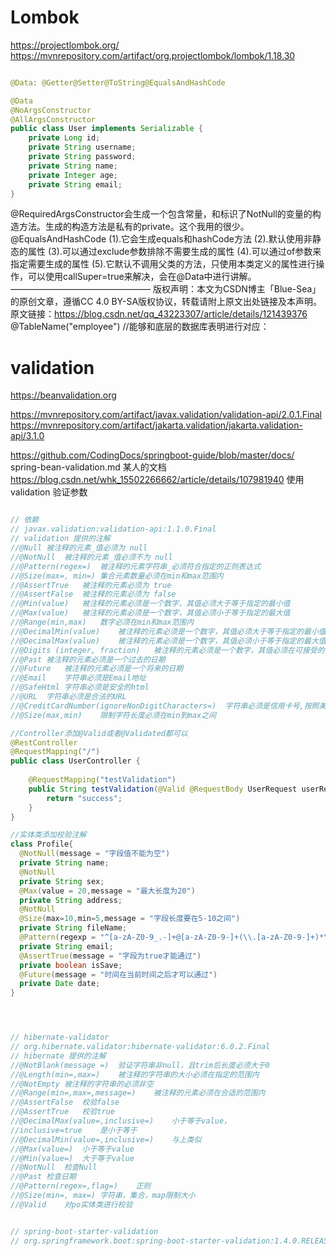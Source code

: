 
# Lombok

https://projectlombok.org/
https://mvnrepository.com/artifact/org.projectlombok/lombok/1.18.30



```java

@Data: @Getter@Setter@ToString@EqualsAndHashCode

@Data
@NoArgsConstructor
@AllArgsConstructor
public class User implements Serializable {
    private Long id;
    private String username;
    private String password;
    private String name;
    private Integer age;
    private String email;
}


```


@RequiredArgsConstructor会生成一个包含常量，和标识了NotNull的变量的构造方法。生成的构造方法是私有的private。这个我用的很少。
@EqualsAndHashCode
(1).它会生成equals和hashCode方法
(2).默认使用非静态的属性
(3).可以通过exclude参数排除不需要生成的属性
(4).可以通过of参数来指定需要生成的属性
(5).它默认不调用父类的方法，只使用本类定义的属性进行操作，可以使用callSuper=true来解决，会在@Data中进行讲解。
————————————————
版权声明：本文为CSDN博主「Blue-Sea」的原创文章，遵循CC 4.0 BY-SA版权协议，转载请附上原文出处链接及本声明。
原文链接：https://blog.csdn.net/qq_43223307/article/details/121439376
@TableName("employee") //能够和底层的数据库表明进行对应：




# validation

https://beanvalidation.org

https://mvnrepository.com/artifact/javax.validation/validation-api/2.0.1.Final
https://mvnrepository.com/artifact/jakarta.validation/jakarta.validation-api/3.1.0


https://github.com/CodingDocs/springboot-guide/blob/master/docs/ spring-bean-validation.md 某人的文档
https://blog.csdn.net/whk_15502266662/article/details/107981940 使用 validation 验证参数


```java

// 依赖
// javax.validation:validation-api:1.1.0.Final
// validation 提供的注解
//@Null	被注释的元素_值必须为 null
//@NotNull	被注释的元素_值必须不为 null
//@Pattern(regex=)	被注释的元素字符串_必须符合指定的正则表达式
//@Size(max=, min=)	集合元素数量必须在min和max范围内
//@AssertTrue	被注释的元素必须为 true
//@AssertFalse	被注释的元素必须为 false
//@Min(value)	被注释的元素必须是一个数字，其值必须大于等于指定的最小值
//@Max(value)	被注释的元素必须是一个数字，其值必须小于等于指定的最大值
//@Range(min,max)	数字必须在min和max范围内
//@DecimalMin(value)	被注释的元素必须是一个数字，其值必须大于等于指定的最小值
//@DecimalMax(value)	被注释的元素必须是一个数字，其值必须小于等于指定的最大值
//@Digits (integer, fraction)	被注释的元素必须是一个数字，其值必须在可接受的范围内
//@Past	被注释的元素必须是一个过去的日期
//@Future	被注释的元素必须是一个将来的日期
//@Email	字符串必须是Email地址
//@SafeHtml	字符串必须是安全的html
//@URL	字符串必须是合法的URL
//@CreditCardNumber(ignoreNonDigitCharacters=)	字符串必须是信用卡号,按照美国的标准验证
//@Size(max,min)	限制字符长度必须在min到max之间

//Controller添加@Valid或者@Validated都可以
@RestController
@RequestMapping("/")
public class UserController {
    
    @RequestMapping("testValidation")
    public String testValidation(@Valid @RequestBody UserRequest userRequest) {
        return "success";
    }
}

//实体类添加校验注解
class Profile{
  @NotNull(message = "字段值不能为空")
  private String name;
  @NotNull
  private String sex;
  @Max(value = 20,message = "最大长度为20")
  private String address;
  @NotNull
  @Size(max=10,min=5,message = "字段长度要在5-10之间")
  private String fileName;
  @Pattern(regexp = "^[a-zA-Z0-9_.-]+@[a-zA-Z0-9-]+(\\.[a-zA-Z0-9-]+)*\\.[a-zA-Z0-9]{2,6}$",message = "不满足邮箱正则表达式")
  private String email;
  @AssertTrue(message = "字段为true才能通过")
  private boolean isSave;
  @Future(message = "时间在当前时间之后才可以通过")
  private Date date;
}




// hibernate-validator
// org.hibernate.validator:hibernate-validator:6.0.2.Final
// hibernate 提供的注解
//@NotBlank(message =)	验证字符串非null，且trim后长度必须大于0
//@Length(min=,max=)	被注释的字符串的大小必须在指定的范围内
//@NotEmpty	被注释的字符串的必须非空
//@Range(min=,max=,message=)	被注释的元素必须在合适的范围内
//@AssertFalse	校验false
//@AssertTrue	校验true
//@DecimalMax(value=,inclusive=)	小于等于value，
//inclusive=true	是小于等于
//@DecimalMin(value=,inclusive=)	与上类似
//@Max(value=)	小于等于value
//@Min(value=)	大于等于value
//@NotNull	检查Null
//@Past	检查日期
//@Pattern(regex=,flag=)	正则
//@Size(min=, max=)	字符串，集合，map限制大小
//@Valid	对po实体类进行校验


// spring-boot-starter-validation
// org.springframework.boot:spring-boot-starter-validation:1.4.0.RELEASE






```